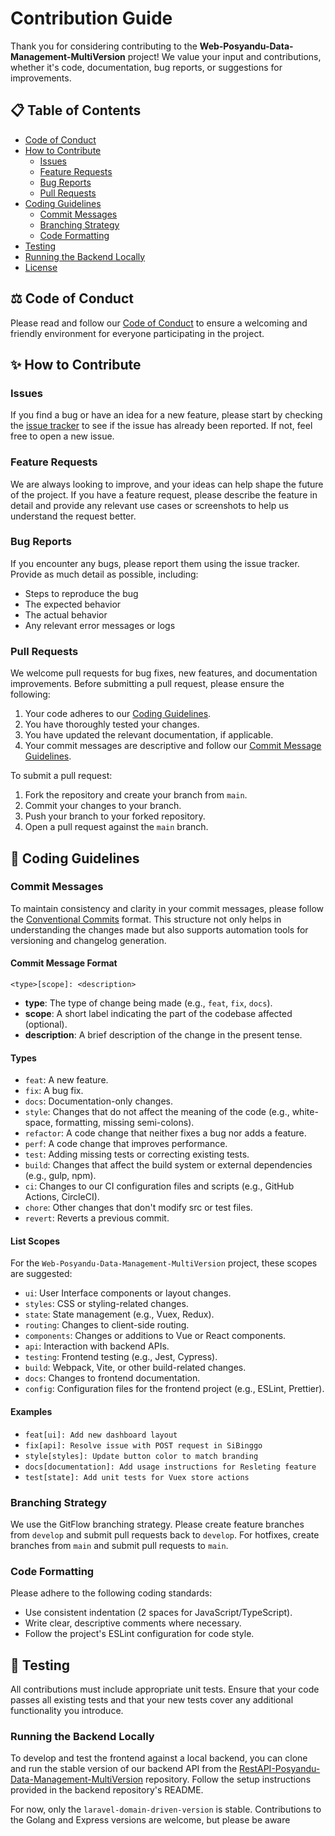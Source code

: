 # Contribution Guide

Thank you for considering contributing to the **Web-Posyandu-Data-Management-MultiVersion** project! We value your input and contributions, whether it's code, documentation, bug reports, or suggestions for improvements.

## 📋 Table of Contents

- [Code of Conduct](#code-of-conduct)
- [How to Contribute](#how-to-contribute)
  - [Issues](#issues)
  - [Feature Requests](#feature-requests)
  - [Bug Reports](#bug-reports)
  - [Pull Requests](#pull-requests)
- [Coding Guidelines](#coding-guidelines)
  - [Commit Messages](#commit-messages)
  - [Branching Strategy](#branching-strategy)
  - [Code Formatting](#code-formatting)
- [Testing](#testing)
- [Running the Backend Locally](#running-the-backend-locally)
- [License](#license)

## ⚖️ Code of Conduct

Please read and follow our [Code of Conduct](CODE_OF_CONDUCT.md) to ensure a welcoming and friendly environment for everyone participating in the project.

## ✨ How to Contribute

### Issues

If you find a bug or have an idea for a new feature, please start by checking the [issue tracker](https://github.com/oskhar/Web-Posyandu-Data-Management-MultiVersion/issues) to see if the issue has already been reported. If not, feel free to open a new issue.

### Feature Requests

We are always looking to improve, and your ideas can help shape the future of the project. If you have a feature request, please describe the feature in detail and provide any relevant use cases or screenshots to help us understand the request better.

### Bug Reports

If you encounter any bugs, please report them using the issue tracker. Provide as much detail as possible, including:

- Steps to reproduce the bug
- The expected behavior
- The actual behavior
- Any relevant error messages or logs

### Pull Requests

We welcome pull requests for bug fixes, new features, and documentation improvements. Before submitting a pull request, please ensure the following:

1. Your code adheres to our [Coding Guidelines](#coding-guidelines).
2. You have thoroughly tested your changes.
3. You have updated the relevant documentation, if applicable.
4. Your commit messages are descriptive and follow our [Commit Message Guidelines](#commit-messages).

To submit a pull request:

1. Fork the repository and create your branch from `main`.
2. Commit your changes to your branch.
3. Push your branch to your forked repository.
4. Open a pull request against the `main` branch.

## 📐 Coding Guidelines

### Commit Messages

To maintain consistency and clarity in your commit messages, please follow the [Conventional Commits](https://www.conventionalcommits.org/) format. This structure not only helps in understanding the changes made but also supports automation tools for versioning and changelog generation.

#### **Commit Message Format**

```
<type>[scope]: <description>
```

- **type**: The type of change being made (e.g., `feat`, `fix`, `docs`).
- **scope**: A short label indicating the part of the codebase affected (optional).
- **description**: A brief description of the change in the present tense.

#### **Types**

- `feat`: A new feature.
- `fix`: A bug fix.
- `docs`: Documentation-only changes.
- `style`: Changes that do not affect the meaning of the code (e.g., white-space, formatting, missing semi-colons).
- `refactor`: A code change that neither fixes a bug nor adds a feature.
- `perf`: A code change that improves performance.
- `test`: Adding missing tests or correcting existing tests.
- `build`: Changes that affect the build system or external dependencies (e.g., gulp, npm).
- `ci`: Changes to our CI configuration files and scripts (e.g., GitHub Actions, CircleCI).
- `chore`: Other changes that don't modify src or test files.
- `revert`: Reverts a previous commit.

#### **List Scopes**

For the `Web-Posyandu-Data-Management-MultiVersion` project, these scopes are suggested:

- `ui`: User Interface components or layout changes.
- `styles`: CSS or styling-related changes.
- `state`: State management (e.g., Vuex, Redux).
- `routing`: Changes to client-side routing.
- `components`: Changes or additions to Vue or React components.
- `api`: Interaction with backend APIs.
- `testing`: Frontend testing (e.g., Jest, Cypress).
- `build`: Webpack, Vite, or other build-related changes.
- `docs`: Changes to frontend documentation.
- `config`: Configuration files for the frontend project (e.g., ESLint, Prettier).

#### **Examples**

- `feat[ui]: Add new dashboard layout`
- `fix[api]: Resolve issue with POST request in SiBinggo`
- `style[styles]: Update button color to match branding`
- `docs[documentation]: Add usage instructions for Resleting feature`
- `test[state]: Add unit tests for Vuex store actions`

### Branching Strategy

We use the GitFlow branching strategy. Please create feature branches from `develop` and submit pull requests back to `develop`. For hotfixes, create branches from `main` and submit pull requests to `main`.

### Code Formatting

Please adhere to the following coding standards:

- Use consistent indentation (2 spaces for JavaScript/TypeScript).
- Write clear, descriptive comments where necessary.
- Follow the project's ESLint configuration for code style.

## 🧪 Testing

All contributions must include appropriate unit tests. Ensure that your code passes all existing tests and that your new tests cover any additional functionality you introduce.

### Running the Backend Locally

To develop and test the frontend against a local backend, you can clone and run the stable version of our backend API from the [RestAPI-Posyandu-Data-Management-MultiVersion](https://github.com/oskhar/RestAPI-Posyandu-Data-Management-MultiVersion) repository. Follow the setup instructions provided in the backend repository's README.

For now, only the `laravel-domain-driven-version` is stable. Contributions to the Golang and Express versions are welcome, but please be aware
